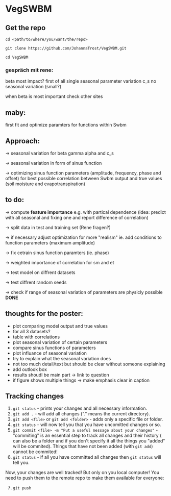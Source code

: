 # VegSWBM

## Get the repo
`cd <path/to/where/you/want/the/repo>`

`git clone https://github.com/JohannaTrost/VegSWBM.git`

`cd VegSWBM`
### gespräch mit rene:
beta most impact?
first of all single seasonal parameter variation
c_s no seasonal variation (small?)

when beta is most important check other sites

## maby:

first fit and optimize paramters for functions within Swbm 

## Approach:

-> seasonal variation for beta gamma alpha and c_s

-> seasonal variation in form of sinus function

-> optimizing sinus function parameters (amplitude, frequency, phase and offset) for best possible correlation between Swbm output and true values (soil moisture and evapotranspiration)

## to do:

-> compute **feature importance** e.g. with partical dependence (idea: predict with all seasonal and fixing one and report difference of correlation)

-> split data in test and training set (Rene fragen?)

-> if necessary adjust optimization for more "realism" ie. add conditions to function parameters (maximum amplitude)

-> fix cetrain sinus function paramters (ie. phase)

-> weighted importance of correlation for sm and et

-> test model on diffrent datasets 

-> test diffrent random seeds

-> check if range of seasonal variation of parameters are physicly possible **DONE**

## thoughts for the poster:
- plot comparing model output and true values 
- for all 3 datasets?
- table with correlations
- plot seasonal variation of certain parameters
- compare sinus functions of parameters
- plot influance of seasonal variation
- try to explain what the seasonal variation does 
- not too much detail/text but should be clear without someone explaining
- add outlook box
- results shoudl be main part -> link to question
- if figure shows multiple things -> make emphasis clear in caption

## Tracking changes

1. `git status` - prints your changes and all necessary information.
2. `git add .` - will add all changes ("." means the current directory).
3. `git add <file>` or `git add <folder>` - adds only a specific file or folder.
4. `git status` - will now tell you that you have uncomitted changes or so.
5. `git commit <file> -m "Put a useful message about your changes"` - "commiting" is an essential step to track all changes and their history (<file> can also be a folder and if you don't specify it all the things you "added" will be commited). Things that have not been added (with `git add`) cannot be commited!
6. `git status` - if all you have committed all changes then `git status` will tell you.

Now, your changes are well tracked! But only on you local computer! You need to push them to the remote repo to make them available for everyone:

7. `git push`


